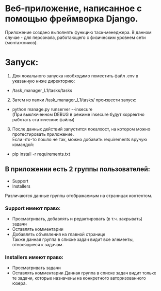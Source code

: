# Веб-приложение, написанное с помощью фреймворка Django.
Приложение создано выполнять функцию таск-менеджера. В данном случае - для персонала, работающего с физическим уровнем сети (монтажников).


# Запуск:
1) Для локального запуска необходимо поместить файл .env в указанную ниже директорию:  
- /task_manager_L1/tasks/tasks

2) Затем из папки /task_manager_L1/tasks/ произвести запуск:  
- python manage.py runserver --insecure  
(При выключенном DEBUG в режиме insecure будут корректно работать статические файлы)

3) После данных действий запустится локалхост, на котором можно протестировать приложение.  
Если что-то пошло не так, можно добавить requirements вручую командой:  
- pip install -r requirements.txt    

## В приложении есть 2 группы пользователей:
- Support
- Installers

Различаются данные группы отображаемым на страницах контентом.
### Support имеют право:
- Просматривать, добавлять и редактировать (в т.ч. закрывать) задачи
- Оставлять комментарии
- Добавлять объявления на главной странице  
Также данная группа в списке задач видит все элементы, относящиеся к задачам.

### Installers имеют право:
- Просматривать задачи
- Оставлять комментарии
Данная группа в списке задач видит только те задачи, которые назначены на конкретного авторизованного юзера.


